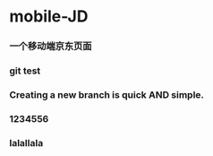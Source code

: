 # mobile-JD
### 一个移动端京东页面
### git test
### Creating a new branch is quick AND simple.
### 1234556
### lalallala
